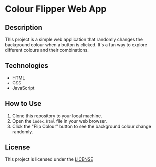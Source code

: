 # Colour Flipper Web App

## Description

This project is a simple web application that randomly changes the background colour when a button is clicked. It's a fun way to explore different colours and their combinations.

## Technologies

- HTML
- CSS
- JavaScript

## How to Use

1. Clone this repository to your local machine.
2. Open the `index.html` file in your web browser.
3. Click the "Flip Colour" button to see the background colour change randomly.

## License

This project is licensed under the [LICENSE](LICENSE.md)
